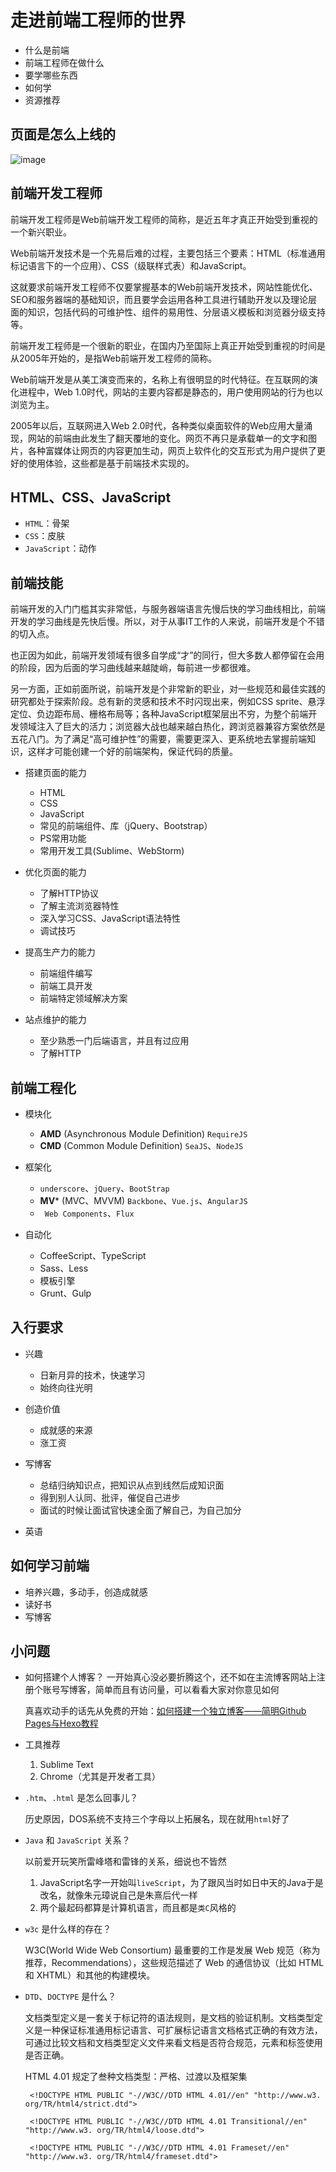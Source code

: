 # 走进前端工程师的世界

- 什么是前端
- 前端工程师在做什么
- 要学哪些东西
- 如何学
- 资源推荐



## 页面是怎么上线的

![image](http://lsly1989.qiniudn.com/150307flow.png)

## 前端开发工程师

前端开发工程师是Web前端开发工程师的简称，是近五年才真正开始受到重视的一个新兴职业。

Web前端开发技术是一个先易后难的过程，主要包括三个要素：HTML（标准通用标记语言下的一个应用）、CSS（级联样式表）和JavaScript。

这就要求前端开发工程师不仅要掌握基本的Web前端开发技术，网站性能优化、SEO和服务器端的基础知识，而且要学会运用各种工具进行辅助开发以及理论层面的知识，包括代码的可维护性、组件的易用性、分层语义模板和浏览器分级支持等。

前端开发工程师是一个很新的职业，在国内乃至国际上真正开始受到重视的时间是从2005年开始的，是指Web前端开发工程师的简称。

Web前端开发是从美工演变而来的，名称上有很明显的时代特征。在互联网的演化进程中，Web 1.0时代，网站的主要内容都是静态的，用户使用网站的行为也以浏览为主。

2005年以后，互联网进入Web 2.0时代，各种类似桌面软件的Web应用大量涌现，网站的前端由此发生了翻天覆地的变化。网页不再只是承载单一的文字和图片，各种富媒体让网页的内容更加生动，网页上软件化的交互形式为用户提供了更好的使用体验，这些都是基于前端技术实现的。

## HTML、CSS、JavaScript

* `HTML`：骨架
* `CSS`：皮肤
* `JavaScript`：动作

## 前端技能

前端开发的入门门槛其实非常低，与服务器端语言先慢后快的学习曲线相比，前端开发的学习曲线是先快后慢。所以，对于从事IT工作的人来说，前端开发是个不错的切入点。

也正因为如此，前端开发领域有很多自学成“才”的同行，但大多数人都停留在会用的阶段，因为后面的学习曲线越来越陡峭，每前进一步都很难。

另一方面，正如前面所说，前端开发是个非常新的职业，对一些规范和最佳实践的研究都处于探索阶段。总有新的灵感和技术不时闪现出来，例如CSS sprite、悬浮定位、负边距布局、栅格布局等；各种JavaScript框架层出不穷，为整个前端开发领域注入了巨大的活力；浏览器大战也越来越白热化，跨浏览器兼容方案依然是五花八门。为了满足“高可维护性”的需要，需要更深入、更系统地去掌握前端知识，这样才可能创建一个好的前端架构，保证代码的质量。


* 搭建页面的能力
	* HTML
	* CSS
	* JavaScript
	* 常见的前端组件、库（jQuery、Bootstrap）
	* PS常用功能
	* 常用开发工具(Sublime、WebStorm)


* 优化页面的能力
	* 了解HTTP协议
	* 了解主流浏览器特性
	* 深入学习CSS、JavaScript语法特性
	* 调试技巧


* 提高生产力的能力
	* 前端组件编写
	* 前端工具开发
	* 前端特定领域解决方案


* 站点维护的能力
	* 至少熟悉一门后端语言，并且有过应用
	* 了解HTTP


## 前端工程化

* 模块化
	* **AMD** (Asynchronous Module Definition) `RequireJS`
	* **CMD** (Common Module Definition) `SeaJS`、`NodeJS`

* 框架化
	* `underscore`、`jQuery`、`BootStrap`
	* **MV*** (MVC、MVVM) `Backbone`、`Vue.js`、`AngularJS`
	* ` Web Components`、`Flux`

* 自动化
	* CoffeeScript、TypeScript
	* Sass、Less
	* 模板引擎
	* Grunt、Gulp

## 入行要求

* 兴趣
	* 日新月异的技术，快速学习
	* 始终向往光明

* 创造价值
	* 成就感的来源
	* 涨工资

* 写博客
	* 总结归纳知识点，把知识从点到线然后成知识面
	* 得到别人认同、批评，催促自己进步
	* 面试的时候让面试官快速全面了解自己，为自己加分

* 英语

## 如何学习前端

* 培养兴趣，多动手，创造成就感
* 读好书
* 写博客

## 小问题

* 如何搭建个人博客？
	一开始真心没必要折腾这个，还不如在主流博客网站上注册个账号写博客，简单而且有访问量，可以看看大家对你意见如何

	真喜欢动手的话先从免费的开始：[如何搭建一个独立博客——简明Github Pages与Hexo教程](http://cnfeat.com/2014/05/10/2014-05-11-how-to-build-a-blog/)

* 工具推荐
	1. Sublime Text
	2. Chrome（尤其是开发者工具）

*  `.htm`、`.html` 是怎么回事儿？

	历史原因，DOS系统不支持三个字母以上拓展名，现在就用`html`好了

*  `Java` 和 `JavaScript` 关系？

	以前爱开玩笑所雷峰塔和雷锋的关系，细说也不皆然
	1. JavaScript名字一开始叫`liveScript`，为了跟风当时如日中天的Java于是改名，就像朱元璋说自己是朱熹后代一样
	2. 两个最起码都算是计算机语言，而且都是`类C`风格的

*  `w3c` 是什么样的存在？

	W3C(World Wide Web Consortium) 最重要的工作是发展 Web 规范（称为推荐，Recommendations），这些规范描述了 Web 的通信协议（比如 HTML 和 XHTML）和其他的构建模块。

*  `DTD`、`DOCTYPE` 是什么？

	文档类型定义是一套关于标记符的语法规则，是文档的验证机制。文档类型定义是一种保证标准通用标记语言、可扩展标记语言文档格式正确的有效方法，可通过比较文档和文档类型定义文件来看文档是否符合规范，元素和标签使用是否正确。


	HTML 4.01 规定了叁种文档类型：严格、过渡以及框架集

		<!DOCTYPE HTML PUBLIC "-//W3C//DTD HTML 4.01//en" "http://www.w3. org/TR/html4/strict.dtd">

		<!DOCTYPE HTML PUBLIC "-//W3C//DTD HTML 4.01 Transitional//en" "http://www.w3. org/TR/html4/loose.dtd">

		<!DOCTYPE HTML PUBLIC "-//W3C//DTD HTML 4.01 Frameset//en" "http://www.w3. org/TR/html4/frameset.dtd">

